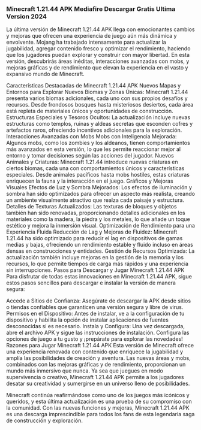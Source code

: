 ### Minecraft 1.21.44 APK Mediafire Descargar Gratis Ultima Version 2024

La última versión de Minecraft 1.21.44 APK llega con emocionantes cambios y mejoras que ofrecen una experiencia de juego aún más dinámica y envolvente. Mojang ha trabajado intensamente para actualizar la jugabilidad, agregar contenido fresco y optimizar el rendimiento, haciendo que los jugadores puedan explorar y construir con mayor libertad. En esta versión, descubrirás áreas inéditas, interacciones avanzadas con mobs, y mejoras gráficas y de rendimiento que elevan la experiencia en el vasto y expansivo mundo de Minecraft.

Características Destacadas de Minecraft 1.21.44 APK
Nuevos Mapas y Entornos para Explorar
Nuevos Biomas y Zonas Únicas: Minecraft 1.21.44 presenta varios biomas adicionales, cada uno con sus propios desafíos y recursos. Desde frondosos bosques hasta misteriosos desiertos, cada área está repleta de materiales únicos y oportunidades de construcción.
Estructuras Especiales y Tesoros Ocultos: La actualización incluye nuevas estructuras como templos, ruinas y aldeas secretas que esconden cofres y artefactos raros, ofreciendo incentivos adicionales para la exploración.
Interacciones Avanzadas con Mobs
Mobs con Inteligencia Mejorada: Algunos mobs, como los zombies y los aldeanos, tienen comportamientos más avanzados en esta versión, lo que les permite reaccionar mejor al entorno y tomar decisiones según las acciones del jugador.
Nuevos Animales y Criaturas: Minecraft 1.21.44 introduce nuevas criaturas en ciertos biomas, cada una con comportamientos únicos y características especiales. Desde animales pacíficos hasta mobs hostiles, estas criaturas enriquecen la fauna y la interacción en el juego.
Gráficos y Mejoras Visuales
Efectos de Luz y Sombra Mejorados: Los efectos de iluminación y sombra han sido optimizados para ofrecer un aspecto más realista, creando un ambiente visualmente atractivo que realza cada paisaje y estructura.
Detalles de Texturas Actualizados: Las texturas de bloques y objetos también han sido renovadas, proporcionando detalles adicionales en los materiales como la madera, la piedra y los metales, lo que añade un toque estético y mejora la inmersión visual.
Optimización de Rendimiento para una Experiencia Fluida
Reducción de Lag y Mejoras de Fluidez: Minecraft 1.21.44 ha sido optimizado para reducir el lag en dispositivos de gamas medias y bajas, ofreciendo un rendimiento estable y fluido incluso en áreas densas en construcciones y entidades.
Gestión de Recursos Optimizada: La actualización también incluye mejoras en la gestión de la memoria y los recursos, lo que permite tiempos de carga más rápidos y una experiencia sin interrupciones.
Pasos para Descargar y Jugar Minecraft 1.21.44 APK
Para disfrutar de todas estas innovaciones en Minecraft 1.21.44 APK, sigue estos pasos sencillos para descargar e instalar la versión de manera segura:

Accede a Sitios de Confianza: Asegúrate de descargar la APK desde sitios o tiendas confiables que garanticen una versión segura y libre de virus.
Permisos en el Dispositivo: Antes de instalar, ve a la configuración de tu dispositivo y habilita la opción de instalar aplicaciones de fuentes desconocidas si es necesario.
Instala y Configura: Una vez descargada, abre el archivo APK y sigue las instrucciones de instalación. Configura las opciones de juego a tu gusto y ¡prepárate para explorar las novedades!
Razones para Jugar Minecraft 1.21.44 APK
Esta versión de Minecraft ofrece una experiencia renovada con contenido que enriquece la jugabilidad y amplía las posibilidades de creación y aventura. Las nuevas áreas y mobs, combinados con las mejoras gráficas y de rendimiento, proporcionan un mundo más inmersivo que nunca. Ya sea que juegues en modo supervivencia o creativo, Minecraft 1.21.44 APK permite a los jugadores desatar su creatividad y sumergirse en un universo lleno de posibilidades.

Minecraft continúa reafirmándose como uno de los juegos más icónicos y queridos, y esta última actualización es una prueba de su compromiso con la comunidad. Con las nuevas funciones y mejoras, Minecraft 1.21.44 APK es una descarga imprescindible para todos los fans de esta legendaria saga de construcción y exploración.
